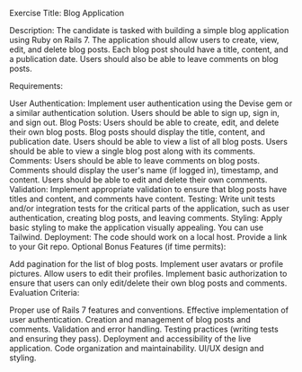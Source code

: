 Exercise Title: Blog Application

Description: The candidate is tasked with building a simple blog application using Ruby on Rails 7. The application should allow users to create, view, edit, and delete blog posts. Each blog post should have a title, content, and a publication date. Users should also be able to leave comments on blog posts.

Requirements:

User Authentication: Implement user authentication using the Devise gem or a similar authentication solution. Users should be able to sign up, sign in, and sign out.
Blog Posts:
Users should be able to create, edit, and delete their own blog posts.
Blog posts should display the title, content, and publication date.
Users should be able to view a list of all blog posts.
Users should be able to view a single blog post along with its comments.
Comments:
Users should be able to leave comments on blog posts.
Comments should display the user's name (if logged in), timestamp, and content.
Users should be able to edit and delete their own comments.
Validation: Implement appropriate validation to ensure that blog posts have titles and content, and comments have content.
Testing: Write unit tests and/or integration tests for the critical parts of the application, such as user authentication, creating blog posts, and leaving comments.
Styling: Apply basic styling to make the application visually appealing. You can use Tailwind.
Deployment: The code should work on a local host. Provide a link to your Git repo.
Optional Bonus Features (if time permits):

Add pagination for the list of blog posts.
Implement user avatars or profile pictures.
Allow users to edit their profiles.
Implement basic authorization to ensure that users can only edit/delete their own blog posts and comments.
Evaluation Criteria:

Proper use of Rails 7 features and conventions.
Effective implementation of user authentication.
Creation and management of blog posts and comments.
Validation and error handling.
Testing practices (writing tests and ensuring they pass).
Deployment and accessibility of the live application.
Code organization and maintainability.
UI/UX design and styling.